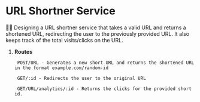 # URL Shortner Service

🧑‍💻 Designing a URL shortner service that takes a valid URL and returns a shortened URL, redirecting the user to the previously provided URL. It also keeps track of the total visits/clicks on the URL.   

1. **Routes**  
  
        POST/URL - Generates a new short URL and returns the shortened URL in the format example.com/random-id  
          
        GET/:id - Redirects the user to the original URL

        GET/URL/analytics/:id - Returns the clicks for the provided short id.    
